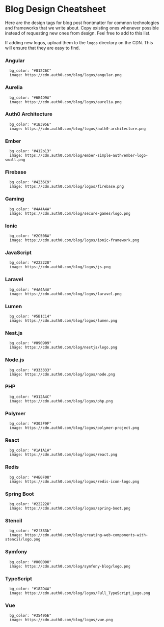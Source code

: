 # Blog Design Cheatsheet

Here are the design tags for blog post frontmatter for common technologies and frameworks that we write about. Copy existing ones whenever possible instead of requesting new ones from design. Feel free to add to this list.

If adding new logos, upload them to the `logos` directory on the CDN. This will ensure that they are easy to find.

### Angular

```
  bg_color: "#012C6C"
  image: https://cdn.auth0.com/blog/logos/angular.png
```

### Aurelia

```
  bg_color: "#6E4D9A"
  image: https://cdn.auth0.com/blog/logos/aurelia.png
```

### Auth0 Architecture

```
  bg_color: "#1B395E"
  image: https://cdn.auth0.com/blog/logos/auth0-architecture.png
```

### Ember

```
  bg_color: "#412b13"
  image: https://cdn.auth0.com/blog/ember-simple-auth/ember-logo-small.png
```

### Firebase

```
  bg_color: "#4236C9"
  image: https://cdn.auth0.com/blog/logos/firebase.png
```

### Gaming

```
  bg_color: "#4A4A4A"
  image: https://cdn.auth0.com/blog/secure-games/logo.png
```

### Ionic

```
  bg_color: "#2C508A"
  image: https://cdn.auth0.com/blog/logos/ionic-framework.png
```


### JavaScript

```
  bg_color: "#222228"
  image: https://cdn.auth0.com/blog/logos/js.png
```

### Laravel

```
  bg_color: "#4A4A4A"
  image: https://cdn.auth0.com/blog/logos/laravel.png
```

### Lumen

```
  bg_color: "#5B1C14"
  image: https://cdn.auth0.com/blog/logos/lumen.png
```

### Nest.js

```
  bg_color: "#090909"
  image: https://cdn.auth0.com/blog/nestjs/logo.png
```

### Node.js

```
  bg_color: "#333333"
  image: https://cdn.auth0.com/blog/logos/node.png
```

### PHP

```
  bg_color: "#312A4C"
  image: https://cdn.auth0.com/blog/logos/php.png
```

### Polymer

```
  bg_color: "#303F9F"
  image: https://cdn.auth0.com/blog/logos/polymer-project.png
```

### React

```
  bg_color: "#1A1A1A"
  image: https://cdn.auth0.com/blog/logos/react.png
```

### Redis

```
  bg_color: "#4E0F08"
  image: https://cdn.auth0.com/blog/logos/redis-icon-logo.png
```

### Spring Boot

```
  bg_color: "#222228"
  image: https://cdn.auth0.com/blog/logos/spring-boot.png
```

### Stencil

```
  bg_color: "#2f333b"
  image: https://cdn.auth0.com/blog/creating-web-components-with-stencil/logo.png
```

### Symfony

```
  bg_color: "#000000"
  image: https://cdn.auth0.com/blog/symfony-blog/logo.png
```

### TypeScript

```
  bg_color: "#182D4A"
  image: https://cdn.auth0.com/blog/logos/Full_TypeScript_Logo.png
```

### Vue

```
  bg_color: "#35495E"
  image: https://cdn.auth0.com/blog/logos/vue.png
```
